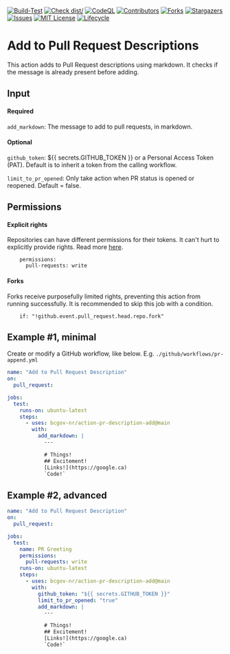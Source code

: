 <!-- Badges -->
[![Build-Test](https://github.com/bcgov-nr/action-pr-description-add/actions/workflows/test.yml/badge.svg)](https://github.com/bcgov-nr/action-pr-description-add/actions/workflows/test.yml)
[![Check dist/](https://github.com/bcgov-nr/action-pr-description-add/actions/workflows/check-dist.yml/badge.svg)](https://github.com/bcgov-nr/action-pr-description-add/actions/workflows/check-dist.yml)
[![CodeQL](https://github.com/bcgov-nr/action-pr-description-add/actions/workflows/codeql-analysis.yml/badge.svg)](https://github.com/bcgov-nr/action-pr-description-add/actions/workflows/codeql-analysis.yml)
[![Contributors](https://img.shields.io/github/contributors/bcgov-nr/action-pr-description-add)](/../../graphs/contributors)
[![Forks](https://img.shields.io/github/forks/bcgov-nr/action-pr-description-add)](/../../network/members)
[![Stargazers](https://img.shields.io/github/stars/bcgov-nr/action-pr-description-add)](/../../stargazers)
[![Issues](https://img.shields.io/github/issues/bcgov-nr/action-pr-description-add)](/../../issues)
[![MIT License](https://img.shields.io/github/license/bcgov-nr/action-pr-description-add.svg)](/LICENSE)
[![Lifecycle](https://img.shields.io/badge/Lifecycle-Experimental-339999)](https://github.com/bcgov/repomountie/blob/master/doc/lifecycle-badges.md)

# Add to Pull Request Descriptions

This action adds to Pull Request descriptions using markdown.  It checks if the message is already present before adding.

## Input

#### Required

`add_markdown`: The message to add to pull requests, in markdown.

#### Optional

`github_token`: ${{ secrets.GITHUB_TOKEN }} or a Personal Access Token (PAT).  Default is to inherit a token from the calling workflow.

`limit_to_pr_opened`: Only take action when PR status is opened or reopened.  Default = false.

## Permissions

#### Explicit rights
Repositories can have different permissions for their tokens.  It can't hurt to explicitly provide rights.  Read more [here](https://docs.github.com/en/actions/security-guides/automatic-token-authentication#permissions-for-the-github_token).

```
    permissions:
      pull-requests: write
```

#### Forks
Forks receive purposefully limited rights, preventing this action from running successfully.  It is recommended to skip this job with a condition.
```
    if: "!github.event.pull_request.head.repo.fork"
```

## Example #1, minimal

Create or modify a GitHub workflow, like below.  E.g. `./github/workflows/pr-append.yml`

```yaml
name: "Add to Pull Request Description"
on:
  pull_request:

jobs:
  test:
    runs-on: ubuntu-latest
    steps:
      - uses: bcgov-nr/action-pr-description-add@main
        with:
          add_markdown: |
            ---

            # Things!
            ## Excitement!
            [Links!](https://google.ca)
            `Code!`
```

## Example #2, advanced


```yaml
name: "Add to Pull Request Description"
on:
  pull_request:

jobs:
  test:
    name: PR Greeting
    permissions:
      pull-requests: write
    runs-on: ubuntu-latest
    steps:
      - uses: bcgov-nr/action-pr-description-add@main
        with:
          github_token: "${{ secrets.GITHUB_TOKEN }}"
          limit_to_pr_opened: "true"
          add_markdown: |
            ---

            # Things!
            ## Excitement!
            [Links!](https://google.ca)
            `Code!`
```

<!-- ## Acknowledgements

This Action is provided courtesty of Forestry Digital Services and Natural Resources Architecture, part of the Government of British Columbia. -->
